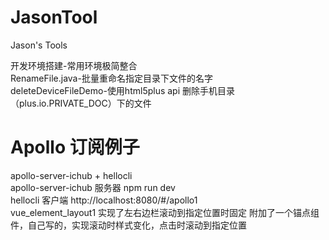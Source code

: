 # JasonTool
Jason's Tools

开发环境搭建-常用环境极简整合 <br>
RenameFile.java-批量重命名指定目录下文件的名字 <br>
deleteDeviceFileDemo-使用html5plus api 删除手机目录（plus.io.PRIVATE_DOC）下的文件

# Apollo 订阅例子
apollo-server-ichub + hellocli <br>
apollo-server-ichub 服务器 npm run dev <br>
hellocli 客户端 http://localhost:8080/#/apollo1 <br>
vue_element_layout1 
实现了左右边栏滚动到指定位置时固定
附加了一个锚点组件，自己写的，实现滚动时样式变化，点击时滚动到指定位置 
<br>